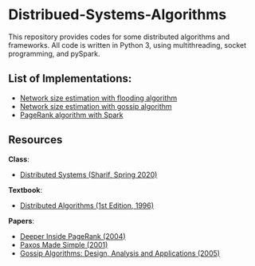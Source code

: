 # Distribued-Systems-Algorithms
This repository provides codes for some distributed algorithms and frameworks. All code is written in Python 3, using multithreading, socket programming, and pySpark.

## List of Implementations:
- [Network size estimation with flooding algorithm](network%20size%20estimation%20with%20flooding.py)
- [Network size estimation with gossip algorithm](network%20size%20estimation%20with%20gossip.py)
- [PageRank algorithm with Spark](PageRank%20with%20Spark.py)

## Resources

**Class**:
- [Distributed Systems (Sharif, Spring 2020)](http://sina.sharif.ir/~saleh/DS.pdf)

**Textbook**:
- [Distributed Algorithms (1st Edition, 1996)](https://groups.csail.mit.edu/tds/distalgs.html)

**Papers**:
- [Deeper Inside PageRank (2004)](https://www.internetmathematicsjournal.com/article/1388-deeper-inside-pagerank)
- [Paxos Made Simple (2001)](http://www.cs.utexas.edu/users/lorenzo/corsi/cs380d/past/03F/notes/paxos-simple.pdf)
- [Gossip Algorithms: Design, Analysis and Applications (2005)](https://web.stanford.edu/~balaji/papers/05gossipalgorithms.pdf)
